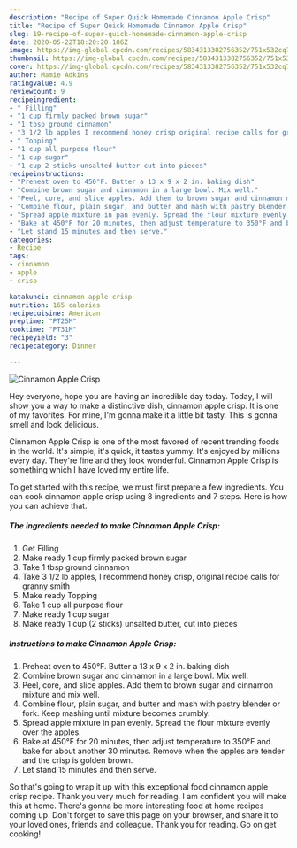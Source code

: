 ```yaml
---
description: "Recipe of Super Quick Homemade Cinnamon Apple Crisp"
title: "Recipe of Super Quick Homemade Cinnamon Apple Crisp"
slug: 19-recipe-of-super-quick-homemade-cinnamon-apple-crisp
date: 2020-05-22T18:20:20.186Z
image: https://img-global.cpcdn.com/recipes/5834313382756352/751x532cq70/cinnamon-apple-crisp-recipe-main-photo.jpg
thumbnail: https://img-global.cpcdn.com/recipes/5834313382756352/751x532cq70/cinnamon-apple-crisp-recipe-main-photo.jpg
cover: https://img-global.cpcdn.com/recipes/5834313382756352/751x532cq70/cinnamon-apple-crisp-recipe-main-photo.jpg
author: Mamie Adkins
ratingvalue: 4.9
reviewcount: 9
recipeingredient:
- " Filling"
- "1 cup firmly packed brown sugar"
- "1 tbsp ground cinnamon"
- "3 1/2 lb apples I recommend honey crisp original recipe calls for granny smith"
- " Topping"
- "1 cup all purpose flour"
- "1 cup sugar"
- "1 cup 2 sticks unsalted butter cut into pieces"
recipeinstructions:
- "Preheat oven to 450°F. Butter a 13 x 9 x 2 in. baking dish"
- "Combine brown sugar and cinnamon in a large bowl. Mix well."
- "Peel, core, and slice apples. Add them to brown sugar and cinnamon mixture and mix well."
- "Combine flour, plain sugar, and butter and mash with pastry blender or fork. Keep mashing until mixture becomes crumbly."
- "Spread apple mixture in pan evenly. Spread the flour mixture evenly over the apples."
- "Bake at 450°F for 20 minutes, then adjust temperature to 350°F and bake for about another 30 minutes. Remove when the apples are tender and the crisp is golden brown."
- "Let stand 15 minutes and then serve."
categories:
- Recipe
tags:
- cinnamon
- apple
- crisp

katakunci: cinnamon apple crisp 
nutrition: 165 calories
recipecuisine: American
preptime: "PT25M"
cooktime: "PT31M"
recipeyield: "3"
recipecategory: Dinner

---
```



![Cinnamon Apple Crisp](https://img-global.cpcdn.com/recipes/5834313382756352/751x532cq70/cinnamon-apple-crisp-recipe-main-photo.jpg)

Hey everyone, hope you are having an incredible day today. Today, I will show you a way to make a distinctive dish, cinnamon apple crisp. It is one of my favorites. For mine, I'm gonna make it a little bit tasty. This is gonna smell and look delicious.



Cinnamon Apple Crisp is one of the most favored of recent trending foods in the world. It's simple, it's quick, it tastes yummy. It's enjoyed by millions every day. They're fine and they look wonderful. Cinnamon Apple Crisp is something which I have loved my entire life.


To get started with this recipe, we must first prepare a few ingredients. You can cook cinnamon apple crisp using 8 ingredients and 7 steps. Here is how you can achieve that.

##### The ingredients needed to make Cinnamon Apple Crisp:

1. Get  Filling
1. Make ready 1 cup firmly packed brown sugar
1. Take 1 tbsp ground cinnamon
1. Take 3 1/2 lb apples, I recommend honey crisp, original recipe calls for granny smith
1. Make ready  Topping
1. Take 1 cup all purpose flour
1. Make ready 1 cup sugar
1. Make ready 1 cup (2 sticks) unsalted butter, cut into pieces




##### Instructions to make Cinnamon Apple Crisp:

1. Preheat oven to 450°F. Butter a 13 x 9 x 2 in. baking dish
1. Combine brown sugar and cinnamon in a large bowl. Mix well.
1. Peel, core, and slice apples. Add them to brown sugar and cinnamon mixture and mix well.
1. Combine flour, plain sugar, and butter and mash with pastry blender or fork. Keep mashing until mixture becomes crumbly.
1. Spread apple mixture in pan evenly. Spread the flour mixture evenly over the apples.
1. Bake at 450°F for 20 minutes, then adjust temperature to 350°F and bake for about another 30 minutes. Remove when the apples are tender and the crisp is golden brown.
1. Let stand 15 minutes and then serve.




So that's going to wrap it up with this exceptional food cinnamon apple crisp recipe. Thank you very much for reading. I am confident you will make this at home. There's gonna be more interesting food at home recipes coming up. Don't forget to save this page on your browser, and share it to your loved ones, friends and colleague. Thank you for reading. Go on get cooking!
